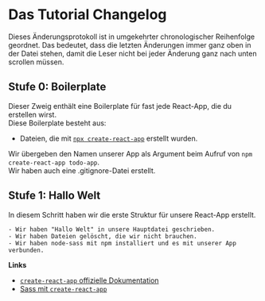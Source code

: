 # Das Tutorial Changelog

Dieses Änderungsprotokoll ist in umgekehrter chronologischer Reihenfolge geordnet. Das bedeutet, dass die letzten Änderungen immer ganz oben in der Datei stehen, damit die Leser nicht bei jeder Änderung ganz nach unten scrollen müssen.

## Stufe 0: Boilerplate

Dieser Zweig enthält eine Boilerplate für fast jede React-App, die du erstellen wirst.  
Diese Boilerplate besteht aus:

- Dateien, die mit [`npx create-react-app`](https://github.com/facebook/create-react-app) erstellt wurden.

Wir übergeben den Namen unserer App als Argument beim Aufruf von `npm create-react-app todo-app`.  
Wir haben auch eine .gitignore-Datei erstellt.

## Stufe 1: Hallo Welt

In diesem Schritt haben wir die erste Struktur für unsere React-App erstellt.

    - Wir haben "Hallo Welt" in unsere Hauptdatei geschrieben.
    - Wir haben Dateien gelöscht, die wir nicht brauchen.
    - Wir haben node-sass mit npm installiert und es mit unserer App verbunden.

**Links**

- [ `create-react-app` offizielle Dokumentation ](https://create-react-app.dev/)
- [Sass mit `create-react-app`](https://create-react-app.dev/docs/adding-a-sass-stylesheet/)
